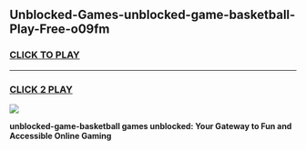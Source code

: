 
## Unblocked-Games-unblocked-game-basketball-Play-Free-o09fm
<h3>
<a href="https://premium76.site?title=unblocked-game-basketball&ref=15A">CLICK TO PLAY</a></h3>
<hr>

<h3>
<a href="https://premium76.site?title=unblocked-game-basketball&ref=15A">CLICK 2 PLAY</a>
  
</h3>

<a href="https://premium76.site?title=unblocked-game-basketball&ref=15A"><img src="https://clearcache.store/games.png"></a>


**unblocked-game-basketball games unblocked: Your Gateway to Fun and Accessible Online Gaming**
